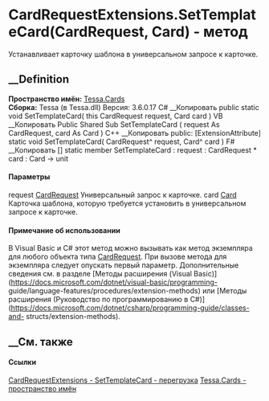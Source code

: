 # CardRequestExtensions.SetTemplateCard(CardRequest, Card) - метод
Устанавливает карточку шаблона в универсальном запросе к карточке.
## __Definition
 **Пространство имён:** [Tessa.Cards](N_Tessa_Cards.htm)  
 **Сборка:** Tessa (в Tessa.dll) Версия: 3.6.0.17
C# __Копировать
     public static void SetTemplateCard(
    	this CardRequest request,
    	Card card
    )
VB __Копировать
    <ExtensionAttribute>
    Public Shared Sub SetTemplateCard ( 
    	request As CardRequest,
    	card As Card
    )
C++ __Копировать
     public:
    [ExtensionAttribute]
    static void SetTemplateCard(
    	CardRequest^ request, 
    	Card^ card
    )
F# __Копировать
     [<ExtensionAttribute>]
    static member SetTemplateCard : 
            request : CardRequest * 
            card : Card -> unit 
#### Параметры
request [CardRequest](T_Tessa_Cards_CardRequest.htm)
    Универсальный запрос к карточке.
card [Card](T_Tessa_Cards_Card.htm)
    Карточка шаблона, которую требуется установить в универсальном запросе к карточке.
#### Примечание об использовании
В Visual Basic и C# этот метод можно вызывать как метод экземпляра для любого
объекта типа [CardRequest](T_Tessa_Cards_CardRequest.htm). При вызове метода
для экземпляра следует опускать первый параметр. Дополнительные сведения см. в
разделе [Методы расширения (Visual
Basic)](https://docs.microsoft.com/dotnet/visual-basic/programming-
guide/language-features/procedures/extension-methods) или [Методы расширения
(Руководство по программированию в
C#)](https://docs.microsoft.com/dotnet/csharp/programming-guide/classes-and-
structs/extension-methods).
##  __См. также
#### Ссылки
[CardRequestExtensions - ](T_Tessa_Cards_CardRequestExtensions.htm)
[SetTemplateCard -
перегрузка](Overload_Tessa_Cards_CardRequestExtensions_SetTemplateCard.htm)
[Tessa.Cards - пространство имён](N_Tessa_Cards.htm)
